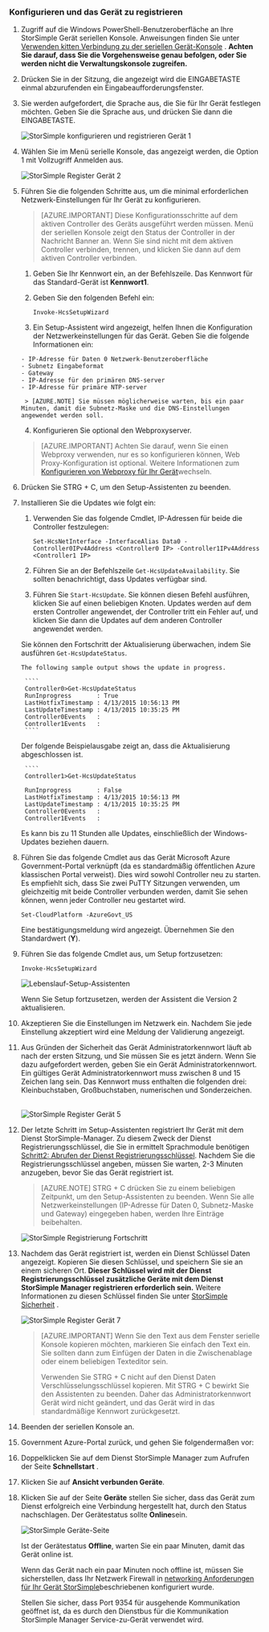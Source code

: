 <!--author=SharS last changed: 02/22/2016-->

### <a name="to-configure-and-register-the-device"></a>Konfigurieren und das Gerät zu registrieren

1. Zugriff auf die Windows PowerShell-Benutzeroberfläche an Ihre StorSimple Gerät seriellen Konsole. Anweisungen finden Sie unter [Verwenden kitten Verbindung zu der seriellen Gerät-Konsole](#use-putty-to-connect-to-the-device-serial-console) . **Achten Sie darauf, dass Sie die Vorgehensweise genau befolgen, oder Sie werden nicht die Verwaltungskonsole zugreifen.**

2. Drücken Sie in der Sitzung, die angezeigt wird die EINGABETASTE einmal abzurufenden ein Eingabeaufforderungsfenster. 

3. Sie werden aufgefordert, die Sprache aus, die Sie für Ihr Gerät festlegen möchten. Geben Sie die Sprache aus, und drücken Sie dann die EINGABETASTE. 

    ![StorSimple konfigurieren und registrieren Gerät 1](./media/storsimple-configure-and-register-device-gov-u2/HCS_RegisterYourDevice1-gov-include.png)

4. Wählen Sie im Menü serielle Konsole, das angezeigt werden, die Option 1 mit Vollzugriff Anmelden aus. 

    ![StorSimple Register Gerät 2](./media/storsimple-configure-and-register-device-gov-u2/HCS_RegisterYourDevice2-gov-include.png)
  
5. Führen Sie die folgenden Schritte aus, um die minimal erforderlichen Netzwerk-Einstellungen für Ihr Gerät zu konfigurieren.

    > [AZURE.IMPORTANT] Diese Konfigurationsschritte auf dem aktiven Controller des Geräts ausgeführt werden müssen. Menü der seriellen Konsole zeigt den Status der Controller in der Nachricht Banner an. Wenn Sie sind nicht mit dem aktiven Controller verbinden, trennen, und klicken Sie dann auf dem aktiven Controller verbinden.

      1. Geben Sie Ihr Kennwort ein, an der Befehlszeile. Das Kennwort für das Standard-Gerät ist **Kennwort1**.

      2. Geben Sie den folgenden Befehl ein:

           `Invoke-HcsSetupWizard`

      3. Ein Setup-Assistent wird angezeigt, helfen Ihnen die Konfiguration der Netzwerkeinstellungen für das Gerät. Geben Sie die folgende Informationen ein: 

       - IP-Adresse für Daten 0 Netzwerk-Benutzeroberfläche
       - Subnetz Eingabeformat
       - Gateway
       - IP-Adresse für den primären DNS-server
       - IP-Adresse für primäre NTP-server
 
        > [AZURE.NOTE] Sie müssen möglicherweise warten, bis ein paar Minuten, damit die Subnetz-Maske und die DNS-Einstellungen angewendet werden soll. 

      4. Konfigurieren Sie optional den Webproxyserver.

      > [AZURE.IMPORTANT] Achten Sie darauf, wenn Sie einen Webproxy verwenden, nur es so konfigurieren können, Web Proxy-Konfiguration ist optional. Weitere Informationen zum [Konfigurieren von Webproxy für Ihr Gerät](storsimple-configure-web-proxy.md)wechseln. 

6. Drücken Sie STRG + C, um den Setup-Assistenten zu beenden.
 
7. Installieren Sie die Updates wie folgt ein:
      1. Verwenden Sie das folgende Cmdlet, IP-Adressen für beide die Controller festzulegen:

         `Set-HcsNetInterface -InterfaceAlias Data0 -Controller0IPv4Address <Controller0 IP> -Controller1IPv4Address <Controller1 IP>`

      2. Führen Sie an der Befehlszeile `Get-HcsUpdateAvailability`. Sie sollten benachrichtigt, dass Updates verfügbar sind.

      3. Führen Sie `Start-HcsUpdate`. Sie können diesen Befehl ausführen, klicken Sie auf einen beliebigen Knoten. Updates werden auf dem ersten Controller angewendet, der Controller tritt ein Fehler auf, und klicken Sie dann die Updates auf dem anderen Controller angewendet werden.

      Sie können den Fortschritt der Aktualisierung überwachen, indem Sie ausführen `Get-HcsUpdateStatus`.    

       The following sample output shows the update in progress.
  
        ````
        Controller0>Get-HcsUpdateStatus
        RunInprogress       : True
        LastHotfixTimestamp : 4/13/2015 10:56:13 PM
        LastUpdateTimestamp : 4/13/2015 10:35:25 PM
        Controller0Events   :
        Controller1Events   : 
        ````
 
     Der folgende Beispielausgabe zeigt an, dass die Aktualisierung abgeschlossen ist.

        ````
        Controller1>Get-HcsUpdateStatus

        RunInprogress       : False
        LastHotfixTimestamp : 4/13/2015 10:56:13 PM
        LastUpdateTimestamp : 4/13/2015 10:35:25 PM
        Controller0Events   :
        Controller1Events   :

      Es kann bis zu 11 Stunden alle Updates, einschließlich der Windows-Updates beziehen dauern.

10. Führen Sie das folgende Cmdlet aus das Gerät Microsoft Azure Government-Portal verknüpft (da es standardmäßig öffentlichen Azure klassischen Portal verweist). Dies wird sowohl Controller neu zu starten. Es empfiehlt sich, dass Sie zwei PuTTY Sitzungen verwenden, um gleichzeitig mit beide Controller verbunden werden, damit Sie sehen können, wenn jeder Controller neu gestartet wird.

     `Set-CloudPlatform -AzureGovt_US`

    Eine bestätigungsmeldung wird angezeigt. Übernehmen Sie den Standardwert (**Y**).

11. Führen Sie das folgende Cmdlet aus, um Setup fortzusetzen:

     `Invoke-HcsSetupWizard`

     ![Lebenslauf-Setup-Assistenten](./media/storsimple-configure-and-register-device-gov-u2/HCS_ResumeSetup-gov-include.png)

    Wenn Sie Setup fortzusetzen, werden der Assistent die Version 2 aktualisieren. 

12. Akzeptieren Sie die Einstellungen im Netzwerk ein. Nachdem Sie jede Einstellung akzeptiert wird eine Meldung der Validierung angezeigt.
 
13. Aus Gründen der Sicherheit das Gerät Administratorkennwort läuft ab nach der ersten Sitzung, und Sie müssen Sie es jetzt ändern. Wenn Sie dazu aufgefordert werden, geben Sie ein Gerät Administratorkennwort. Ein gültiges Gerät Administratorkennwort muss zwischen 8 und 15 Zeichen lang sein. Das Kennwort muss enthalten die folgenden drei: Kleinbuchstaben, Großbuchstaben, numerischen und Sonderzeichen.

    <br/>![StorSimple Register Gerät 5](./media/storsimple-configure-and-register-device-gov-u2/HCS_RegisterYourDevice5_gov-include.png)

14. Der letzte Schritt im Setup-Assistenten registriert Ihr Gerät mit dem Dienst StorSimple-Manager. Zu diesem Zweck der Dienst Registrierungsschlüssel, die Sie in ermittelt Sprachmodule benötigen [Schritt2: Abrufen der Dienst Registrierungsschlüssel](../articles/storsimple/storsimple-deployment-walkthrough-gov-u2.md#step-2-get-the-service-registration-key). Nachdem Sie die Registrierungsschlüssel angeben, müssen Sie warten, 2-3 Minuten anzugeben, bevor Sie das Gerät registriert ist.

      > [AZURE.NOTE] STRG + C drücken Sie zu einem beliebigen Zeitpunkt, um den Setup-Assistenten zu beenden. Wenn Sie alle Netzwerkeinstellungen (IP-Adresse für Daten 0, Subnetz-Maske und Gateway) eingegeben haben, werden Ihre Einträge beibehalten.

    ![StorSimple Registrierung Fortschritt](./media/storsimple-configure-and-register-device-gov-u2/HCS_RegistrationProgress-gov-include.png)

15. Nachdem das Gerät registriert ist, werden ein Dienst Schlüssel Daten angezeigt. Kopieren Sie diesen Schlüssel, und speichern Sie sie an einem sicheren Ort. **Dieser Schlüssel wird mit der Dienst Registrierungsschlüssel zusätzliche Geräte mit dem Dienst StorSimple Manager registrieren erforderlich sein.** Weitere Informationen zu diesen Schlüssel finden Sie unter [StorSimple Sicherheit](../articles/storsimple/storsimple-security.md) .
    
    ![StorSimple Register Gerät 7](./media/storsimple-configure-and-register-device-gov-u2/HCS_RegisterYourDevice7_gov-include.png)    

      > [AZURE.IMPORTANT] Wenn Sie den Text aus dem Fenster serielle Konsole kopieren möchten, markieren Sie einfach den Text ein. Sie sollten dann zum Einfügen der Daten in die Zwischenablage oder einem beliebigen Texteditor sein. 
      > 
      > Verwenden Sie STRG + C nicht auf den Dienst Daten Verschlüsselungsschlüssel kopieren. Mit STRG + C bewirkt Sie den Assistenten zu beenden. Daher das Administratorkennwort Gerät wird nicht geändert, und das Gerät wird in das standardmäßige Kennwort zurückgesetzt.

16. Beenden der seriellen Konsole an.

17. Government Azure-Portal zurück, und gehen Sie folgendermaßen vor:
  1. Doppelklicken Sie auf dem Dienst StorSimple Manager zum Aufrufen der Seite **Schnellstart** .
  2. Klicken Sie auf **Ansicht verbunden Geräte**.
  3. Klicken Sie auf der Seite **Geräte** stellen Sie sicher, dass das Gerät zum Dienst erfolgreich eine Verbindung hergestellt hat, durch den Status nachschlagen. Der Gerätestatus sollte **Online**sein.
   
        ![StorSimple Geräte-Seite](./media/storsimple-configure-and-register-device-gov-u2/HCS_DeviceOnline-gov-include.png) 
  
        Ist der Gerätestatus **Offline**, warten Sie ein paar Minuten, damit das Gerät online ist. 

        Wenn das Gerät nach ein paar Minuten noch offline ist, müssen Sie sicherstellen, dass Ihr Netzwerk Firewall in [networking Anforderungen für Ihr Gerät StorSimple](../articles/storsimple/storsimple-system-requirements.md)beschriebenen konfiguriert wurde. 

        Stellen Sie sicher, dass Port 9354 für ausgehende Kommunikation geöffnet ist, da es durch den Dienstbus für die Kommunikation StorSimple Manager Service-zu-Gerät verwendet wird.
     
        
